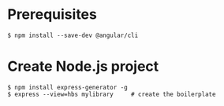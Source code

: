 # Prerequisites
    $ npm install --save-dev @angular/cli

# Create Node.js project
    $ npm install express-generator -g
    $ express --view=hbs mylibrary     # create the boilerplate